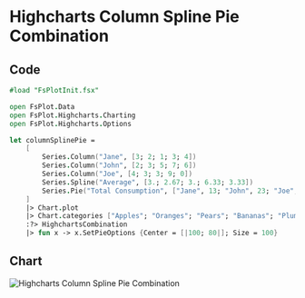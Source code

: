 Highcharts Column Spline Pie Combination
========================================

Code
----

```fsharp
#load "FsPlotInit.fsx"

open FsPlot.Data
open FsPlot.Highcharts.Charting
open FsPlot.Highcharts.Options

let columnSplinePie =
    [
        Series.Column("Jane", [3; 2; 1; 3; 4])
        Series.Column("John", [2; 3; 5; 7; 6])
        Series.Column("Joe", [4; 3; 3; 9; 0])
        Series.Spline("Average", [3.; 2.67; 3.; 6.33; 3.33])
        Series.Pie("Total Consumption", ["Jane", 13; "John", 23; "Joe", 19])
    ]
    |> Chart.plot
    |> Chart.categories ["Apples"; "Oranges"; "Pears"; "Bananas"; "Plums"]
    :?> HighchartsCombination
    |> fun x -> x.SetPieOptions {Center = [|100; 80|]; Size = 100}
```
Chart
-----

![Highcharts Column Spline Pie Combination](https://raw.github.com/TahaHachana/FsPlot/master/screenshots/HighchartsColumnSplinePie.PNG)